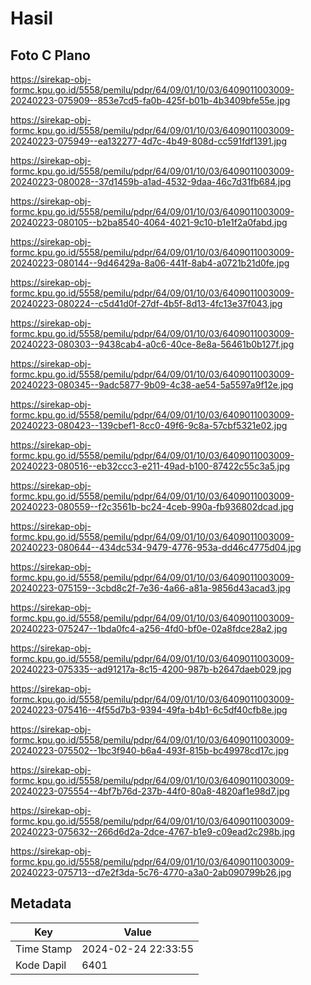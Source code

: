 # Hasil

## Foto C Plano

https://sirekap-obj-formc.kpu.go.id/5558/pemilu/pdpr/64/09/01/10/03/6409011003009-20240223-075909--853e7cd5-fa0b-425f-b01b-4b3409bfe55e.jpg

https://sirekap-obj-formc.kpu.go.id/5558/pemilu/pdpr/64/09/01/10/03/6409011003009-20240223-075949--ea132277-4d7c-4b49-808d-cc591fdf1391.jpg

https://sirekap-obj-formc.kpu.go.id/5558/pemilu/pdpr/64/09/01/10/03/6409011003009-20240223-080028--37d1459b-a1ad-4532-9daa-46c7d31fb684.jpg

https://sirekap-obj-formc.kpu.go.id/5558/pemilu/pdpr/64/09/01/10/03/6409011003009-20240223-080105--b2ba8540-4064-4021-9c10-b1e1f2a0fabd.jpg

https://sirekap-obj-formc.kpu.go.id/5558/pemilu/pdpr/64/09/01/10/03/6409011003009-20240223-080144--9d46429a-8a06-441f-8ab4-a0721b21d0fe.jpg

https://sirekap-obj-formc.kpu.go.id/5558/pemilu/pdpr/64/09/01/10/03/6409011003009-20240223-080224--c5d41d0f-27df-4b5f-8d13-4fc13e37f043.jpg

https://sirekap-obj-formc.kpu.go.id/5558/pemilu/pdpr/64/09/01/10/03/6409011003009-20240223-080303--9438cab4-a0c6-40ce-8e8a-56461b0b127f.jpg

https://sirekap-obj-formc.kpu.go.id/5558/pemilu/pdpr/64/09/01/10/03/6409011003009-20240223-080345--9adc5877-9b09-4c38-ae54-5a5597a9f12e.jpg

https://sirekap-obj-formc.kpu.go.id/5558/pemilu/pdpr/64/09/01/10/03/6409011003009-20240223-080423--139cbef1-8cc0-49f6-9c8a-57cbf5321e02.jpg

https://sirekap-obj-formc.kpu.go.id/5558/pemilu/pdpr/64/09/01/10/03/6409011003009-20240223-080516--eb32ccc3-e211-49ad-b100-87422c55c3a5.jpg

https://sirekap-obj-formc.kpu.go.id/5558/pemilu/pdpr/64/09/01/10/03/6409011003009-20240223-080559--f2c3561b-bc24-4ceb-990a-fb936802dcad.jpg

https://sirekap-obj-formc.kpu.go.id/5558/pemilu/pdpr/64/09/01/10/03/6409011003009-20240223-080644--434dc534-9479-4776-953a-dd46c4775d04.jpg

https://sirekap-obj-formc.kpu.go.id/5558/pemilu/pdpr/64/09/01/10/03/6409011003009-20240223-075159--3cbd8c2f-7e36-4a66-a81a-9856d43acad3.jpg

https://sirekap-obj-formc.kpu.go.id/5558/pemilu/pdpr/64/09/01/10/03/6409011003009-20240223-075247--1bda0fc4-a256-4fd0-bf0e-02a8fdce28a2.jpg

https://sirekap-obj-formc.kpu.go.id/5558/pemilu/pdpr/64/09/01/10/03/6409011003009-20240223-075335--ad91217a-8c15-4200-987b-b2647daeb029.jpg

https://sirekap-obj-formc.kpu.go.id/5558/pemilu/pdpr/64/09/01/10/03/6409011003009-20240223-075416--4f55d7b3-9394-49fa-b4b1-6c5df40cfb8e.jpg

https://sirekap-obj-formc.kpu.go.id/5558/pemilu/pdpr/64/09/01/10/03/6409011003009-20240223-075502--1bc3f940-b6a4-493f-815b-bc49978cd17c.jpg

https://sirekap-obj-formc.kpu.go.id/5558/pemilu/pdpr/64/09/01/10/03/6409011003009-20240223-075554--4bf7b76d-237b-44f0-80a8-4820af1e98d7.jpg

https://sirekap-obj-formc.kpu.go.id/5558/pemilu/pdpr/64/09/01/10/03/6409011003009-20240223-075632--266d6d2a-2dce-4767-b1e9-c09ead2c298b.jpg

https://sirekap-obj-formc.kpu.go.id/5558/pemilu/pdpr/64/09/01/10/03/6409011003009-20240223-075713--d7e2f3da-5c76-4770-a3a0-2ab090799b26.jpg


## Metadata

| Key        | Value               |
| ---------- | ------------------- |
| Time Stamp | 2024-02-24 22:33:55 |
| Kode Dapil | 6401                |



